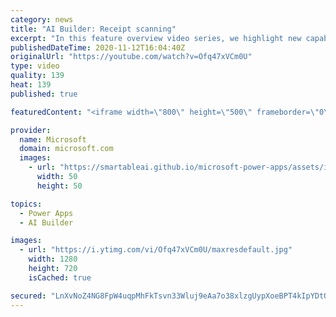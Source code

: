```yaml
---
category: news
title: "AI Builder: Receipt scanning"
excerpt: "In this feature overview video series, we highlight new capabilities included in the latest update to AI Builder.  Receipt scanning is a new AI Builder feature that processes receipts to identify and extract information. The AI model identifies receipt data, merchant information, total price, and taxes"
publishedDateTime: 2020-11-12T16:04:40Z
originalUrl: "https://youtube.com/watch?v=Ofq47xVCm0U"
type: video
quality: 139
heat: 139
published: true

featuredContent: "<iframe width=\"800\" height=\"500\" frameborder=\"0\" src=\"https://www.youtube.com/embed/Ofq47xVCm0U\" allow=\"accelerometer; autoplay; encrypted-media; gyroscope; picture-in-picture\" allowfullscreen></iframe>"

provider:
  name: Microsoft
  domain: microsoft.com
  images:
    - url: "https://smartableai.github.io/microsoft-power-apps/assets/images/organizations/microsoft.com-50x50.jpg"
      width: 50
      height: 50

topics:
  - Power Apps
  - AI Builder

images:
  - url: "https://i.ytimg.com/vi/Ofq47xVCm0U/maxresdefault.jpg"
    width: 1280
    height: 720
    isCached: true

secured: "LnXvNoZ4NG8FpW4uqpMhFkTsvn33Wluj9eAa7o38xlzgUypXoeBPT4kIpYDtO2i2pRFglXukeiqlc9vL/6rltL8AG/pun5TTsKal05tPPgWq2t8NoK2I+Jo0ADhfT4pBSLW5gqMvmXQ7n6TSXcDgC7Rd7odIzWnzrAXpQO4SIbAHh+jZ+hO15RI735m8dRPqKxYGyRNDlRoF6/r0gXL+uzHReuXCgvb3+dJEc6izyFSi86cdXMhiixBNvGJ3Xy8biI4ZLwudy93xzNF7v0JPdYvksBd3AwtWB0fy+BKQOGJw0BMexpCrPUUZfhWacb8ON0XbNes5teHaY0XFXQma0E3pUAKk3yoTsAbTVk9Uqq22SqILegVE0DB7KaPf5tFt8sESZh+gqL2sRPEfpp8pyb944FNnv5KArTtfMWNH/yl/WApmX+4l7UkAAoF32Hal;M+bh/M1kePEsozvj57xQ1A=="
---
```


